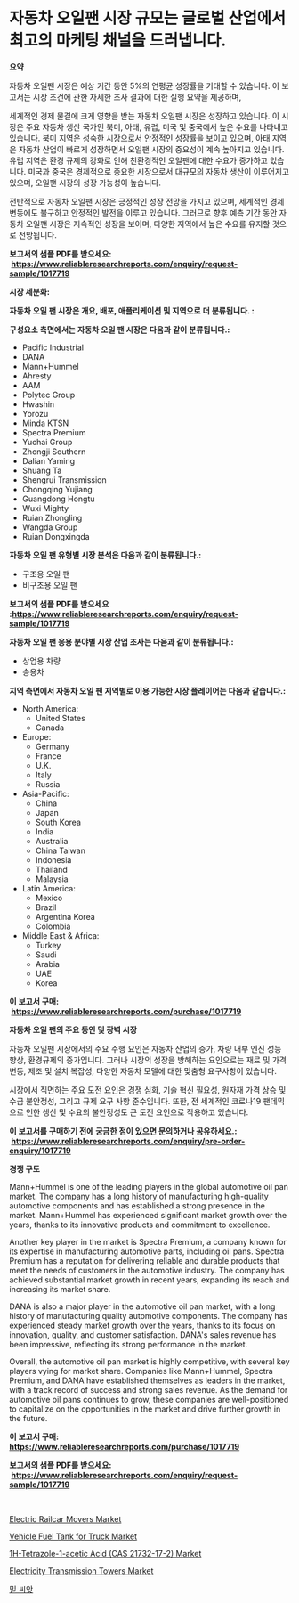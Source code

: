 <p><h1>자동차 오일팬 시장 규모는 글로벌 산업에서 최고의 마케팅 채널을 드러냅니다.</h1></p><p><strong>요약</strong></p>
<p><p>자동차 오일팬 시장은 예상 기간 동안 5%의 연평균 성장률을 기대할 수 있습니다. 이 보고서는 시장 조건에 관한 자세한 조사 결과에 대한 실행 요약을 제공하며,</p><p>세계적인 경제 물결에 크게 영향을 받는 자동차 오일팬 시장은 성장하고 있습니다. 이 시장은 주요 자동차 생산 국가인 북미, 아태, 유럽, 미국 및 중국에서 높은 수요를 나타내고 있습니다. 북미 지역은 성숙한 시장으로서 안정적인 성장률을 보이고 있으며, 아태 지역은 자동차 산업이 빠르게 성장하면서 오일팬 시장의 중요성이 계속 높아지고 있습니다. 유럽 지역은 환경 규제의 강화로 인해 친환경적인 오일팬에 대한 수요가 증가하고 있습니다. 미국과 중국은 경제적으로 중요한 시장으로서 대규모의 자동차 생산이 이루어지고 있으며, 오일팬 시장의 성장 가능성이 높습니다.</p><p>전반적으로 자동차 오일팬 시장은 긍정적인 성장 전망을 가지고 있으며, 세계적인 경제 변동에도 불구하고 안정적인 발전을 이루고 있습니다. 그러므로 향후 예측 기간 동안 자동차 오일팬 시장은 지속적인 성장을 보이며, 다양한 지역에서 높은 수요를 유지할 것으로 전망됩니다.</p></p>
<p><strong>보고서의 샘플 PDF를 받으세요: &nbsp;<a href="https://www.reliableresearchreports.com/enquiry/request-sample/1017719">https://www.reliableresearchreports.com/enquiry/request-sample/1017719</a></strong></p>
<p><strong>시장 세분화:</strong></p>
<p><strong> 자동차 오일 팬 시장은 개요, 배포, 애플리케이션 및 지역으로 더 분류됩니다. :</strong></p>
<p><strong>구성요소 측면에서는 자동차 오일 팬 시장은 다음과 같이 분류됩니다.:</strong></p>
<p><ul><li>Pacific Industrial</li><li>DANA</li><li>Mann+Hummel</li><li>Ahresty</li><li>AAM</li><li>Polytec Group</li><li>Hwashin</li><li>Yorozu</li><li>Minda KTSN</li><li>Spectra Premium</li><li>Yuchai Group</li><li>Zhongji Southern</li><li>Dalian Yaming</li><li>Shuang Ta</li><li>Shengrui Transmission</li><li>Chongqing Yujiang</li><li>Guangdong Hongtu</li><li>Wuxi Mighty</li><li>Ruian Zhongling</li><li>Wangda Group</li><li>Ruian Dongxingda</li></ul></p>
<p><strong> 자동차 오일 팬 유형별 시장 분석은 다음과 같이 분류됩니다.:</strong></p>
<p><ul><li>구조용 오일 팬</li><li>비구조용 오일 팬</li></ul></p>
<p><strong>보고서의 샘플 PDF를 받으세요 :<a href="https://www.reliableresearchreports.com/enquiry/request-sample/1017719">https://www.reliableresearchreports.com/enquiry/request-sample/1017719</a></strong></p>
<p><strong> 자동차 오일 팬 응용 분야별 시장 산업 조사는 다음과 같이 분류됩니다.:</strong></p>
<p><ul><li>상업용 차량</li><li>승용차</li></ul></p>
<p><strong>지역 측면에서 자동차 오일 팬 지역별로 이용 가능한 시장 플레이어는 다음과 같습니다.:</strong></p>
<p><ul>
    <li>
        North America:
        <ul>
            <li>United States</li>
            <li>Canada</li>
        </ul>
    </li>
    <li>
        Europe:
        <ul>
            <li>Germany</li>
            <li>France</li>
            <li>U.K.</li>
            <li>Italy</li>
            <li>Russia</li>
        </ul>
    </li>
    <li>
        Asia-Pacific:
        <ul>
            <li>China</li>
            <li>Japan</li>
            <li>South Korea</li>
            <li>India</li>
            <li>Australia</li>
            <li>China Taiwan</li>
            <li>Indonesia</li>
            <li>Thailand</li>
            <li>Malaysia</li>
        </ul>
    </li>
    <li>
        Latin America:
        <ul>
            <li>Mexico</li>
            <li>Brazil</li>
            <li>Argentina Korea</li>
            <li>Colombia</li>
        </ul>
    </li>
    <li>
        Middle East & Africa:
        <ul>
            <li>Turkey</li>
            <li>Saudi</li>
            <li>Arabia</li>
            <li>UAE</li>
            <li>Korea</li>
        </ul>
    </li>
    </ul></p>
<p><strong>이 보고서 구매: &nbsp;<a href="https://www.reliableresearchreports.com/purchase/1017719">https://www.reliableresearchreports.com/purchase/1017719</a></strong></p>
<p><strong>자동차 오일 팬의 주요 동인 및 장벽 시장</strong></p>
<p><p>자동차 오일팬 시장에서의 주요 주행 요인은 자동차 산업의 증가, 차량 내부 엔진 성능 향상, 환경규제의 증가입니다. 그러나 시장의 성장을 방해하는 요인으로는 재료 및 가격 변동, 제조 및 설치 복잡성, 다양한 자동차 모델에 대한 맞춤형 요구사항이 있습니다.</p><p>시장에서 직면하는 주요 도전 요인은 경쟁 심화, 기술 혁신 필요성, 원자재 가격 상승 및 수급 불안정성, 그리고 규제 요구 사항 준수입니다. 또한, 전 세계적인 코로나19 팬데믹으로 인한 생산 및 수요의 불안정성도 큰 도전 요인으로 작용하고 있습니다.</p></p>
<p><strong>이 보고서를 구매하기 전에 궁금한 점이 있으면 문의하거나 공유하세요.: &nbsp;<a href="https://www.reliableresearchreports.com/enquiry/pre-order-enquiry/1017719">https://www.reliableresearchreports.com/enquiry/pre-order-enquiry/1017719</a></strong></p>
<p><strong>경쟁 구도</strong></p>
<p><p>Mann+Hummel is one of the leading players in the global automotive oil pan market. The company has a long history of manufacturing high-quality automotive components and has established a strong presence in the market. Mann+Hummel has experienced significant market growth over the years, thanks to its innovative products and commitment to excellence.</p><p>Another key player in the market is Spectra Premium, a company known for its expertise in manufacturing automotive parts, including oil pans. Spectra Premium has a reputation for delivering reliable and durable products that meet the needs of customers in the automotive industry. The company has achieved substantial market growth in recent years, expanding its reach and increasing its market share.</p><p>DANA is also a major player in the automotive oil pan market, with a long history of manufacturing quality automotive components. The company has experienced steady market growth over the years, thanks to its focus on innovation, quality, and customer satisfaction. DANA's sales revenue has been impressive, reflecting its strong performance in the market.</p><p>Overall, the automotive oil pan market is highly competitive, with several key players vying for market share. Companies like Mann+Hummel, Spectra Premium, and DANA have established themselves as leaders in the market, with a track record of success and strong sales revenue. As the demand for automotive oil pans continues to grow, these companies are well-positioned to capitalize on the opportunities in the market and drive further growth in the future.</p></p>
<p><strong>이 보고서 구매: &nbsp; <a href="https://www.reliableresearchreports.com/purchase/1017719">https://www.reliableresearchreports.com/purchase/1017719</a></strong></p>
<p><strong>보고서의 샘플 PDF를 받으세요: &nbsp;<a href="https://www.reliableresearchreports.com/enquiry/request-sample/1017719">https://www.reliableresearchreports.com/enquiry/request-sample/1017719</a></strong><strong></strong></p>
<p>&nbsp;</p>
<p><p><a href="https://github.com/Krish2023na/Market-Research-Report-List-3/blob/main/electric-railcar-movers-market.md">Electric Railcar Movers Market</a></p><p><a href="https://github.com/RickHolmes3/Market-Research-Report-List-3/blob/main/vehicle-fuel-tank-for-truck-market.md">Vehicle Fuel Tank for Truck Market</a></p><p><a href="https://gamy-alyssum-396.notion.site/1H-Tetrazole-1-acetic-Acid-CAS-21732-17-2-Market-Offer-Valuable-Insights-into-Market-Size-Market--8e19ca3bbd614d888bb304f393d418d1">1H-Tetrazole-1-acetic Acid (CAS 21732-17-2) Market</a></p><p><a href="https://view.publitas.com/reportprime-1/electricity-transmission-towers-market-size-growth-outlook-from-2024-to-2031-projecting-at-markets-trends-analysis-by-application-regional-outlook-and-revenue/">Electricity Transmission Towers Market</a></p><p><a href="https://github.com/crfsywufhm81415/Market-Research-Report-List-1/blob/main/3489601188708.md">밀 씨앗</a></p></p>